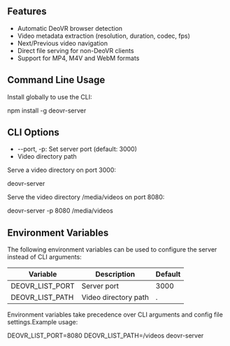 ## Features

- Automatic DeoVR browser detection
- Video metadata extraction (resolution, duration, codec, fps)
- Next/Previous video navigation
- Direct file serving for non-DeoVR clients
- Support for MP4, M4V and WebM formats

## Command Line Usage

Install globally to use the CLI:


npm install -g deovr-server


## CLI Options
- --port, -p: Set server port (default: 3000)
- Video directory path

Serve a video directory on port 3000:

deovr-server


Serve the video directory /media/videos on port 8080:

deovr-server -p 8080 /media/videos


## Environment Variables

The following environment variables can be used to configure the server instead of CLI arguments:

| Variable | Description | Default |
|----------|-------------|---------|
| DEOVR_LIST_PORT | Server port | 3000 |
| DEOVR_LIST_PATH | Video directory path | . |

Environment variables take precedence over CLI arguments and config file settings.Example usage:

DEOVR_LIST_PORT=8080 DEOVR_LIST_PATH=/videos deovr-server